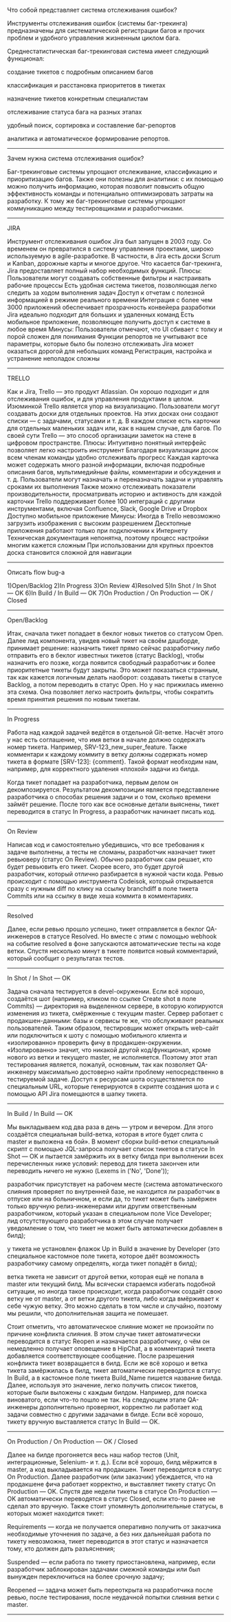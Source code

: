 Что собой представляет система отслеживания ошибок?

Инструменты отслеживания ошибок (системы баг-трекинга) предназначены для систематической регистрации багов и прочих проблем и удобного управления жизненным циклом бага.

Среднестатистическая баг-трекинговая система имеет следующий функционал:

создание тикетов с подробным описанием багов

классификация и расстановка приоритетов в тикетах

назначение тикетов конкретным специалистам

отслеживание статуса бага на разных этапах

удобный поиск, сортировка и составление баг-репортов

аналитика и автоматическое формирование репортов.

--------------------------------------------------------------------------------------------------------------------
Зачем нужна система отслеживания ошибок?

Баг-трекинговые системы упрощают отслеживание, классификацию и приоритизацию багов. Также они полезны для аналитики: с их помощью можно получить информацию, которая позволит повысить общую эффективность команды и потенциально оптимизировать затраты на разработку. К тому же баг-трекинговые системы упрощают коммуникацию между тестировщиками и разработчиками.

--------------------------------------------------------------------------------------------------------------------
JIRA

Инструмент отслеживания ошибок Jira был запущен в 2003 году. Со временем он превратился в систему управления проектами, широко используемую в agile-разработке. В частности, в Jira есть доски Scrum и Kanban, дорожные карты и многое другое.
Что касается баг-трекинга, Jira предоставляет полный набор необходимых функций.
Плюсы:
Пользователи могут создавать собственные фильтры и настраивать рабочие процессы
Есть удобная система тикетов, позволяющая легко следить за ходом выполнения задач
Доступ к отчетам с полезной информацией в режиме реального времени
Интеграция с более чем 3000 приложений обеспечивает прозрачность конвейера разработки
Jira идеально подходит для больших и удаленных команд
Есть мобильное приложение, позволяющее получить доступ к системе в любое время
Минусы:
Пользователи отмечают, что UI сбивает с толку и порой сложен для понимания
Функции репортов не учитывают все параметры, которые было бы полезно отслеживать
Jira может оказаться дорогой для небольших команд
Регистрация, настройка и устранение неполадок сложны

--------------------------------------------------------------------------------------------------------------------
TRELLO

Как и Jira, Trello — это продукт Atlassian. Он хорошо подходит и для отслеживания ошибок, и для управления продуктами в целом.
Изюминкой Trello является упор на визуализацию. Пользователи могут создавать доски для отдельных проектов. На этих досках они создают списки — с задачами, статусами и т. д. В каждом списке есть карточки для отдельных маленьких задач или, как в нашем случае, для багов.
По своей сути Trello — это способ организации заметок на стене в цифровом пространстве.
Плюсы:
Интуитивно понятный интерфейс позволяет легко настроить инструмент
Благодаря визуализации досок всем членам команды удобно отслеживать прогресс
Каждая карточка может содержать много разной информации, включая подробные описания багов, мультимедийные файлы, комментарии и обсуждения и т. д.
Пользователи могут назначать и переназначать задачи и управлять сроками их выполнения
Также можно отслеживать показатели производительности, просматривать историю и активность для каждой карточки
Trello поддерживает более 100 интеграций с другими инструментами, включая Confluence, Slack, Google Drive и Dropbox
Доступно мобильное приложение
Минусы:
Иногда в Trello невозможно загрузить изображения с высоким разрешением
Десктопные приложения работают только при подключении к Интернету
Техническая документация непонятна, поэтому процесс настройки многим кажется сложным
При использовании для крупных проектов доска становится сложной для навигации

--------------------------------------------------------------------------------------------------------------------
Описать flow bug-а

1)Open/Backlog
2)In Progress
3)On Review
4)Resolved
5)In Shot / In Shot — OK
6)In Build / In Build — OK
7)On Production / On Production — OK / Closed

--------------------------------------------------------------------------------------------------------------------
Open/Backlog

Итак, сначала тикет попадает в беклог новых тикетов со статусом Open. Далее лид компонента, увидев новый тикет на своём дашборде, принимает решение: назначить тикет прямо сейчас разработчику либо отправить его в беклог известных тикетов (статус Backlog), чтобы назначить его позже, когда появится свободный разработчик и более приоритетные тикеты будут закрыты. Это может показаться странным, так как кажется логичным делать наоборот: создавать тикеты в статусе Backlog, а потом переводить в статус Open. Но у нас прижилась именно эта схема. Она позволяет легко настроить фильтры, чтобы сократить время принятия решения по новым тикетам.

--------------------------------------------------------------------------------------------------------------------
In Progress

Работа над каждой задачей ведётся в отдельной Git-ветке. Насчёт этого у нас есть соглашение, что имя ветки в начале должно содержать номер тикета. Например, SRV-123_new_super_feature. Также комментари к каждому коммиту в ветку должны содержать номер тикета в формате [SRV-123]: {comment}. Такой формат необходим нам, например, для корректного удаления «плохой» задачи из билда.

Когда тикет попадает на разработчика, первым делом он декомпозируется. Результатом декомпозиции является представление разработчика о способах решения задачи и о том, сколько времени займёт решение. После того как все основные детали выяснены, тикет переводится в статус In Progress, а разработчик начинает писать код.

--------------------------------------------------------------------------------------------------------------------
On Review

Написав код и самостоятельно убедившись, что все требования к задаче выполнены, а тесты не сломаны, разработчик назначает тикет ревьюверу (статус On Review). Обычно разработчик сам решает, кто будет ревьювить его тикет. Скорее всего, это будет другой разработчик, который отлично разбирается в нужной части кода. Ревью происходит с помощью инструмента Codeisok, который открывается сразу с нужным diff по клику на ссылку branchdiff в поле тикета Commits или на ссылку в виде хеша коммита в комментариях.

--------------------------------------------------------------------------------------------------------------------
Resolved

Далее, если ревью прошло успешно, тикет отправляется в беклог QA-инженеров в статусе Resolved. Но вместе с этим с помощью webhook на событие resolved в фоне запускаются автоматические тесты на коде ветки. Спустя несколько минут в тикете появится новый комментарий, который сообщит о результатах тестов.

--------------------------------------------------------------------------------------------------------------------
In Shot / In Shot — OK

Задача сначала тестируется в devel-окружении. Если всё хорошо, создаётся шот (например, кликом по ссылке Create shot в поле Commits) — директория на выделенном сервере, в которую копируются изменения из тикета, смёрженные с текущим master. Сервер работает с продакшен-данными: базы и сервисы те же, что обслуживают реальных пользователей. Таким образом, тестировщик может открыть web-сайт или подключиться к шоту с помощью мобильного клиента и «изолированно» проверить фичу в продакшен-окружении. «Изолированно» значит, что никакой другой код/функционал, кроме нового из ветки и текущего master, не исполняется. Поэтому этот этап тестирования является, пожалуй, основным, так как позволяет QA-инженеру максимально достоверно найти проблему непосредственно в тестируемой задаче.
Доступ к ресурсам шота осуществляется по специальным URL, которые генерируются в скрипте создания шота и с помощью API Jira помещаются в шапку тикета.

--------------------------------------------------------------------------------------------------------------------
In Build / In Build — OK

Мы выкладываем код два раза в день — утром и вечером. Для этого создаётся специальная build-ветка, которая в итоге будет слита с master и выложена «в бой».
В момент сборки build-ветки специальный скрипт с помощью JQL-запроса получает список тикетов в статусе In Shot — OK и пытается замёржить их в ветку билда при выполнении всех перечисленных ниже условий:
перевод для тикета закончен или переводить ничего не нужно (Lexems in ('No', 'Done'));

разработчик присутствует на рабочем месте (система автоматического слияния проверяет по внутренней базе, не находится ли разработчик в отпуске или на больничном, и если да, то тикет может быть замёржен только вручную релиз-инженерами или другим ответственным разработчиком, который указан в специальном поле Vice Developer; лид отсутствующего разработчика в этом случае получает уведомление о том, что тикет не может быть автоматически добавлен в билд);

у тикета не установлен флажок Up in Build в значение by Developer (это специальное кастомное поле тикета, которое даёт возможность разработчику самому определять, когда тикет попадёт в билд);

ветка тикета не зависит от другой ветки, которая ещё не попала в master или текущий билд. Мы всячески стараемся избегать подобной ситуации, но иногда такое происходит, когда разработчик создаёт свою ветку не от master, а от ветки другого тикета, либо когда вмёрживает к себе чужую ветку. Это можно сделать в том числе и случайно, поэтому мы решили, что дополнительная защита не помешает.

Стоит отметить, что автоматическое слияние может не произойти по причине конфликта слияния. В этом случае тикет автоматически переводится в статус Reopen и назначается разработчику, о чём он немедленно получает оповещение в HipChat, а в комментарий тикета добавляется соответствующее сообщение. После разрешения конфликта тикет возвращается в билд.
Если же всё хорошо и ветка тикета замёржилась в билд, тикет автоматически переводится в статус In Build, а в кастомное поле тикета Build_Name пишется название билда.
Далее, используя это значение, легко получить список тикетов, которые были выложены с каждым билдом. Например, для поиска виноватого, если что-то пошло не так.
На следующем этапе QA-инженеры дополнительно проверяют, корректно ли работает код задачи совместно с другими задачами в билде. Если всё хорошо, тикету вручную выставляется статус In Build — OK.

--------------------------------------------------------------------------------------------------------------------
On Production / On Production — OK / Closed

Далее на билде прогоняется весь наш набор тестов (Unit, интеграционные, Selenium- и т. д.). Если всё хорошо, билд мёржится в master, а код выкладывается на продакшен. Тикет переводится в статус On Production.
Далее разработчик (или заказчик) убеждается, что на продакшене фича работает корректно, и выставляет тикету статус On Production — OK.
Спустя две недели тикеты в статусе On Production — OK автоматически переводятся в статус Closed, если кто-то ранее не сделал это вручную.
Также стоит упомянуть дополнительные статусы, в которых может находится тикет:

Requirements — когда не получается оперативно получить от заказчика необходимые уточнения по задаче, а без них дальнейшая работа по тикету невозможна, тикет переводится в этот статус и назначается тому, кто должен дать разъяснения;

Suspended — если работа по тикету приостановлена, например, если разработчик заблокирован задачами смежной команды или был вынужден переключиться на более срочную задачу;

Reopened — задача может быть переоткрыта на разработчика после ревью, после тестирования, после неудачной попытки слияния ветки с master.

--------------------------------------------------------------------------------------------------------------------